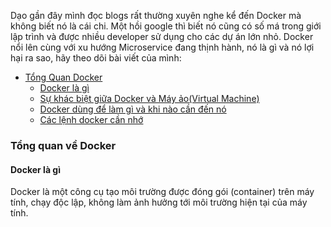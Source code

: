 Dạo gần đây mình đọc blogs rất thường xuyên nghe kể đến Docker mà không biết nó là cái chi. Một hồi google thì biết nó cũng có số má trong giới lập trình và được nhiều developer sử dụng cho các dự án lớn nhỏ. Docker nổi lên cùng với xu hướng Microservice đang thịnh hành, nó là gì và nó lợi hại ra sao, hãy theo dõi bài viết của mình:

<!-- TOC -->

  - [Tổng Quan Docker](#tổng-quan-về-docker)
    - [Docker là gì](#docker-là-gì)
    - [Sự khác biệt giữa Docker và Máy ảo(Virtual Machine)](#sự-khác-biệt-giữa-docker-và-máy-ảo(virtual-machine))
    - [Docker dùng để làm gì và khi nào cần đến nó](#docker-dùng-để-làm-gì-và-khi-nào-cần-đến-nó)
    - [Các lệnh docker cần nhớ](#các-lệnh-docker-cần-nhớ)

<!-- /TOC -->

### Tổng quan về Docker
#### Docker là gì
Docker là một công cụ tạo môi trường được đóng gói (container) trên máy tính, chạy độc lập, không làm ảnh hưởng tới môi trường hiện tại của máy tính.
